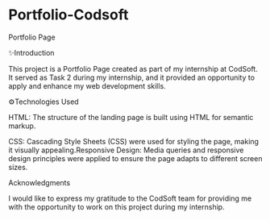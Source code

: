# Portfolio-Codsoft
Portfolio Page

✨Introduction

This project is a Portfolio Page created as part of my internship at CodSoft. It served as Task 2 during my internship, and it provided an opportunity to apply and enhance my web development skills.

⚙️Technologies Used

HTML: The structure of the landing page is built using HTML for semantic markup.

CSS: Cascading Style Sheets (CSS) were used for styling the page, making it visually appealing.Responsive Design: Media queries and responsive design principles were applied to ensure the page adapts to different screen sizes.

Acknowledgments

I would like to express my gratitude to the CodSoft team for providing me with the opportunity to work on this project during my internship.
